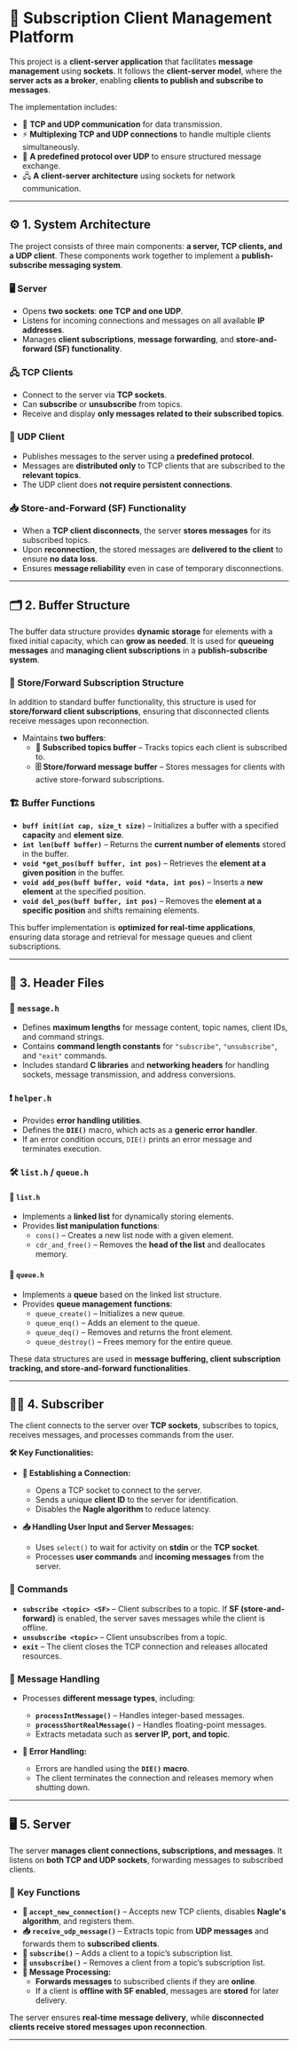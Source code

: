 # 📌 Subscription Client Management Platform  

This project is a **client-server application** that facilitates **message management** using **sockets**. It follows the **client-server model**, where the **server acts as a broker**, enabling **clients to publish and subscribe to messages**.  

The implementation includes:  

- 🔗 **TCP and UDP communication** for data transmission.  
- ⚡ **Multiplexing TCP and UDP connections** to handle multiple clients simultaneously.  
- 📡 **A predefined protocol over UDP** to ensure structured message exchange.  
- 🖧 **A client-server architecture** using sockets for network communication.  

---

## ⚙️ 1. System Architecture  

The project consists of three main components: **a server, TCP clients, and a UDP client**. These components work together to implement a **publish-subscribe messaging system**.

### 🖥️ Server  

- Opens **two sockets**: **one TCP and one UDP**.  
- Listens for incoming connections and messages on all available **IP addresses**.  
- Manages **client subscriptions**, **message forwarding**, and **store-and-forward (SF) functionality**.  

### 🖧 TCP Clients  

- Connect to the server via **TCP sockets**.  
- Can **subscribe** or **unsubscribe** from topics.  
- Receive and display **only messages related to their subscribed topics**.  

### 📡 UDP Client  

- Publishes messages to the server using a **predefined protocol**.  
- Messages are **distributed only** to TCP clients that are subscribed to the **relevant topics**.  
- The UDP client does **not require persistent connections**.  

### 📥 Store-and-Forward (SF) Functionality  

- When a **TCP client disconnects**, the server **stores messages** for its subscribed topics.  
- Upon **reconnection**, the stored messages are **delivered to the client** to ensure **no data loss**.  
- Ensures **message reliability** even in case of temporary disconnections.  

---

## 🗂️ 2. Buffer Structure  

The buffer data structure provides **dynamic storage** for elements with a fixed initial capacity, which can **grow as needed**. It is used for **queueing messages** and **managing client subscriptions** in a **publish-subscribe system**.  

### 🛑 Store/Forward Subscription Structure  

In addition to standard buffer functionality, this structure is used for **store/forward client subscriptions**, ensuring that disconnected clients receive messages upon reconnection.  

- Maintains **two buffers**:
  - **📂 Subscribed topics buffer** – Tracks topics each client is subscribed to.  
  - **🗄️ Store/forward message buffer** – Stores messages for clients with active store-forward subscriptions.  

### 🏗️ Buffer Functions  

- **`buff init(int cap, size_t size)`** – Initializes a buffer with a specified **capacity** and **element size**.  
- **`int len(buff buffer)`** – Returns the **current number of elements** stored in the buffer.  
- **`void *get_pos(buff buffer, int pos)`** – Retrieves the **element at a given position** in the buffer.  
- **`void add_pos(buff buffer, void *data, int pos)`** – Inserts a **new element** at the specified position.  
- **`void del_pos(buff buffer, int pos)`** – Removes the **element at a specific position** and shifts remaining elements.  

This buffer implementation is **optimized for real-time applications**, ensuring data storage and retrieval for message queues and client subscriptions.

---

## 📑 3. Header Files  

### 📨 `message.h`  

- Defines **maximum lengths** for message content, topic names, client IDs, and command strings.  
- Contains **command length constants** for `"subscribe"`, `"unsubscribe"`, and `"exit"` commands.  
- Includes standard **C libraries** and **networking headers** for handling sockets, message transmission, and address conversions.  

### ❗ `helper.h`  

- Provides **error handling utilities**.  
- Defines the **`DIE()`** macro, which acts as a **generic error handler**.  
- If an error condition occurs, `DIE()` prints an error message and terminates execution.  

### 🛠️ `list.h` / `queue.h`  

#### 📜 `list.h`  

- Implements a **linked list** for dynamically storing elements.  
- Provides **list manipulation functions**:
  - `cons()` – Creates a new list node with a given element.  
  - `cdr_and_free()` – Removes the **head of the list** and deallocates memory.  

#### 🔄 `queue.h`  

- Implements a **queue** based on the linked list structure.  
- Provides **queue management functions**:
  - `queue_create()` – Initializes a new queue.  
  - `queue_enq()` – Adds an element to the queue.  
  - `queue_deq()` – Removes and returns the front element.  
  - `queue_destroy()` – Frees memory for the entire queue.  

These data structures are used in **message buffering, client subscription tracking, and store-and-forward functionalities**.

---

## 🧑‍💻 4. Subscriber  

The client connects to the server over **TCP sockets**, subscribes to topics, receives messages, and processes commands from the user.  

**🛠️ Key Functionalities:**  

- **🔗 Establishing a Connection:**  
  - Opens a TCP socket to connect to the server.  
  - Sends a unique **client ID** to the server for identification.  
  - Disables the **Nagle algorithm** to reduce latency.  

- **📥 Handling User Input and Server Messages:**  
  - Uses `select()` to wait for activity on **stdin** or the **TCP socket**.  
  - Processes **user commands** and **incoming messages** from the server.  

### 📝 Commands  

- **`subscribe <topic> <SF>`** – Client subscribes to a topic. If **SF (store-and-forward)** is enabled, the server saves messages while the client is offline.  
- **`unsubscribe <topic>`** – Client unsubscribes from a topic.  
- **`exit`** – The client closes the TCP connection and releases allocated resources.  

### 📡 Message Handling  

- Processes **different message types**, including:  
  - **`processIntMessage()`** – Handles integer-based messages.  
  - **`processShortRealMessage()`** – Handles floating-point messages.  
  - Extracts metadata such as **server IP, port, and topic**.  

- **🛑 Error Handling:**  
  - Errors are handled using the **`DIE()` macro**.  
  - The client terminates the connection and releases memory when shutting down.  

---

## 🖥️ 5. Server  

The server **manages client connections, subscriptions, and messages**. It listens on **both TCP and UDP sockets**, forwarding messages to subscribed clients.  

### 🔑 Key Functions  

- **🔌 `accept_new_connection()`** – Accepts new TCP clients, disables **Nagle's algorithm**, and registers them.  
- **📥 `receive_udp_message()`** – Extracts topic from **UDP messages** and forwards them to **subscribed clients**.  
- **📡 `subscribe()`** – Adds a client to a topic’s subscription list.  
- **🚫 `unsubscribe()`** – Removes a client from a topic’s subscription list.  
- **📨 Message Processing:**  
  - **Forwards messages** to subscribed clients if they are **online**.  
  - If a client is **offline with SF enabled**, messages are **stored** for later delivery.  

The server ensures **real-time message delivery**, while **disconnected clients receive stored messages upon reconnection**.

---
